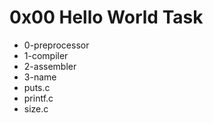 # 0x00 Hello World Task

* 0-preprocessor
* 1-compiler
* 2-assembler
* 3-name
* puts.c
* printf.c
* size.c 
